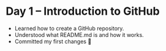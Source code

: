 # Day 1 – Introduction to GitHub

- Learned how to create a GitHub repository.
- Understood what README.md is and how it works.
- Committed my first changes 🚀
